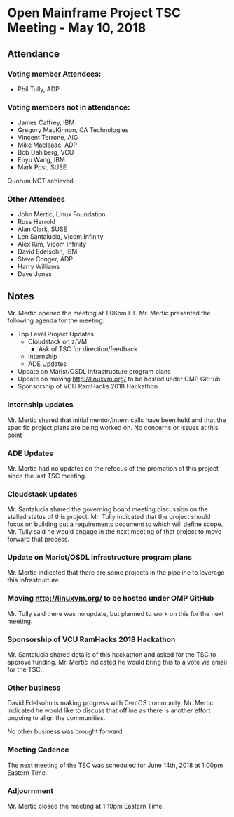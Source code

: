 # Open Mainframe Project TSC Meeting - May 10, 2018

## Attendance

### Voting member Attendees:

* Phil Tully, ADP

### Voting members not in attendance:

* James Caffrey, IBM
* Gregory MacKinnon, CA Technologies
* Vincent Terrone, AIG
* Mike MacIsaac, ADP
* Bob Dahlberg, VCU
* Enyu Wang, IBM
* Mark Post, SUSE

Quorum NOT achieved.

### Other Attendees

* John Mertic, Linux Foundation
* Russ Herrold
* Alan Clark, SUSE
* Len Santalucia, Vicom Infinity
* Alex Kim, Vicom Infinity
* David Edelsohn, IBM
* Steve Conger, ADP
* Harry Williams
* Dave Jones

## Notes

Mr. Mertic opened the meeting at 1:06pm ET. Mr. Mertic presented the following agenda for the meeting:

* Top Level Project Updates
  * Cloudstack on z/VM
    * Ask of TSC for direction/feedback
  * Internship
  * ADE Updates
* Update on Marist/OSDL infrastructure program plans
* Update on moving http://linuxvm.org/ to be hosted under OMP GitHub
* Sponsorship of VCU RamHacks 2018 Hackathon

### Internship updates

Mr. Mertic shared that initial mentor/intern calls have been held and that the specific project plans are being worked on. No concerns or issues at this point

### ADE Updates

Mr. Mertic had no updates on the refocus of the promotion of this project since the last TSC meeting.

### Cloudstack updates

Mr. Santalucia shared the governing board meeting discussion on the stalled status of this project. Mr. Tully indicated that the project should focus on building out a requirements document to which will define scope. Mr. Tully said he would engage in the next meeting of that project to move forward that process.

### Update on Marist/OSDL infrastructure program plans

Mr. Mertic indicated that there are some projects in the pipeline to leverage this infrastructure

### Moving http://linuxvm.org/ to be hosted under OMP GitHub

Mr. Tully said there was no update, but planned to work on this for the next meeting.

### Sponsorship of VCU RamHacks 2018 Hackathon

Mr. Santalucia shared details of this hackathon and asked for the TSC to approve funding. Mr. Mertic indicated he would bring this to a vote via email for the TSC.

### Other business

David Edelsohn is making progress with CentOS community. Mr. Mertic indicated he would like to discuss that offline as there is another effort ongoing to align the communities.

No other business was brought forward.

### Meeting Cadence

The next meeting of the TSC was scheduled for June 14th, 2018 at 1:00pm Eastern Time.

### Adjournment

Mr. Mertic closed the meeting at 1:19pm Eastern Time.
